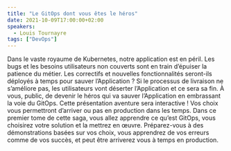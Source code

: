 ```yaml
---
title: "Le GitOps dont vous êtes le héros"
date: 2021-10-09T17:00:00+02:00
speakers:
  - Louis Tournayre
tags: ["DevOps"]
---
```


Dans le vaste royaume de Kubernetes, notre application est en péril. Les bugs et les besoins utilisateurs non couverts sont en train d’épuiser la patience du métier. Les correctifs et nouvelles fonctionnalités seront-ils déployés à temps pour sauver l’Application ? Si le processus de livraison ne s’améliore pas, les utilisateurs vont déserter l’Application et ce sera sa fin.
À vous, public, de devenir le héros qui va sauver l’Application en embrassant la voie du GitOps.
Cette présentation aventure sera interactive ! Vos choix vous permettront d’arriver ou pas en production dans les temps. Dans ce premier tome de cette saga, vous allez apprendre ce qu’est GitOps, vous choisirez votre solution et la mettrez en œuvre. Préparez-vous à des démonstrations basées sur vos choix, vous apprendrez de vos erreurs comme de vos succès, et peut être arriverez vous à temps en production.
